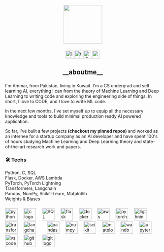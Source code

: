 <div align="center">
  <img height="125" src="https://images.emojiterra.com/google/android-10/512px/1f468-1f3fb-1f4bb.png"  />
</div>

###

<div align="center">
  <a href="https://www.linkedin.com/in/ammarjawed/" target="_blank">
    <img src="https://img.shields.io/static/v1?message=LinkedIn&logo=linkedin&label=&color=0077B5&logoColor=white&labelColor=&style=for-the-badge" height="25" alt="linkedin logo"  />
  </a>
  <a href="https://x.com/ammar_20112001" target="_blank">
    <img src="https://img.shields.io/static/v1?message=Twitter&logo=twitter&label=&color=1DA1F2&logoColor=white&labelColor=&style=for-the-badge" height="25" alt="twitter logo"  />
  </a>
  <a href="https://discord.com/users/totalopposite_" target="_blank">
    <img src="https://img.shields.io/static/v1?message=Discord&logo=discord&label=&color=7289DA&logoColor=white&labelColor=&style=for-the-badge" height="25" alt="discord logo"  />
  </a>
  <a href="https://mail.google.com/mail/u/0/?fs=1&to=ammarjawed.1111@gmail.com&tf=cm" target="_blank">
    <img src="https://img.shields.io/static/v1?message=Gmail&logo=gmail&label=&color=D14836&logoColor=white&labelColor=&style=for-the-badge" height="25" alt="gmail logo"  />
  </a>
</div>

###

<h2 align="center">__aboutme__</h2>

###

<p align="left">I'm Ammar, from Pakistan, living in Kuwait. I'm a CS undergrad and self learning AI, everything I can from the theory of Machine Learning and Deep Learning to writing code and exploring the engineering side of things. In short, I love to CODE, and I love to write ML code. 
  
In the next few months, I've set myself up to equip all the necessary knowledge and tools to build minimal production ready AI powered application.

So far, I've built a few projects <b>(checkout my pinned repos)</b> and worked as an internee for a startup company as an AI developer and have spent 100's of hours studying Machine Learning and Deep Learning theory and state-of-the-art research work and papers.

###

<h3 align="left">🛠 Techs</h3>

Python, C, SQL
<br>Flask, Docker, AWS Lambda
<br>PyTorch, PyTorch Lightning
<br>Transformers, Langchain
<br>Pandas, NumPy, Scikit-Learn, Matplotlib
<br>Weights & Biases

###

<div align="left">
  <img src="https://cdn.jsdelivr.net/gh/devicons/devicon/icons/python/python-original.svg" height="40" alt="python logo"  />
  <img width="12" />
  <img src="https://cdn.jsdelivr.net/gh/devicons/devicon/icons/c/c-original.svg" height="40" alt="c logo"  />
  <img width="12" />
  <img src="https://i.ibb.co/DKDF0bP/ph-file-sql-light.png" height="40" alt="SQL"  />
  <img width="12" />
  <img src="https://i.ibb.co/hH6HpkF/file-icons-flask.png" height="40" alt="flask logo"  />
  <img width="12" />
  <img src="https://i.ibb.co/dtnKr2P/vscode-icons-file-type-docker2.png" height="40" alt="docker logo"  />
  <img width="12" />
  <img src="https://i.ibb.co/fNqxY7R/aws-lambda-1024x1021.png" height="40" alt="aws lambda logo"  />
  <img width="12" />
  <img src="https://cdn.jsdelivr.net/gh/devicons/devicon/icons/pytorch/pytorch-original.svg" height="40" alt="pytorch logo"  />
  <img width="12" />
  <img src="https://i.ibb.co/jb9xddb/pytorch-lightning-logo.png" height="40" alt="ligthning logo"  />
  <img width="12" />
  <img src="https://i.ibb.co/BzLrJQ2/hf-logo.png" height="40" alt="transformers logo"  />
  <img width="12" />
  <img src="https://i.ibb.co/LknLv9X/simple-icons-langchain.png" height="40" alt="langchain logo"  />
  <img width="12" />
  <img width="12" />
  <img src="https://cdn.jsdelivr.net/gh/devicons/devicon/icons/pandas/pandas-original.svg" height="40" alt="pandas logo"  />
  <img width="12" />
  <img src="https://cdn.jsdelivr.net/gh/devicons/devicon/icons/numpy/numpy-original.svg" height="40" alt="numpy logo"  />
  <img width="12" />
  <img src="https://i.ibb.co/DDV07fg/devicon-scikitlearn.png" height="40" alt="scikit learn logo"  />
  <img width="12" />
  <img src="https://i.ibb.co/z4YsGc4/devicon-matplotlib.png" height="40" alt="matplotlib logo"  />
  <img width="12" />
  <img src="https://i.ibb.co/QmRmd7M/simple-icons-weightsandbiases.png" height="40" alt="wandb logo"  />
  <img width="12" />
  <img src="https://cdn.jsdelivr.net/gh/devicons/devicon/icons/jupyter/jupyter-original.svg" height="40" alt="jupyter logo"  />
  <img width="12" />
  <img src="https://cdn.jsdelivr.net/gh/devicons/devicon/icons/vscode/vscode-original.svg" height="40" alt="vscode logo"  />
  <img width="12" />
  <img src="https://skillicons.dev/icons?i=github" height="40" alt="github logo"  />
  <img width="12" />
  <img src="https://cdn.jsdelivr.net/gh/devicons/devicon/icons/git/git-original.svg" height="40" alt="git logo"  />
</div>

###
